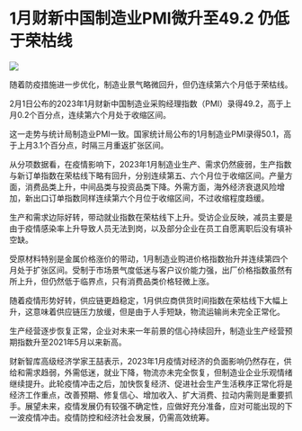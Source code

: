 # 1月财新中国制造业PMI微升至49.2 仍低于荣枯线

![](https://inews.gtimg.com/news_bt/OPOokQm1LORQihm51FP1gfZwgy36bNHKV_hGjCSIKdp00AA/1000)

随着防疫措施进一步优化，制造业景气略微回升，但仍连续第六个月低于荣枯线。

2月1日公布的2023年1月财新中国制造业采购经理指数（PMI）录得49.2，高于上月0.2个百分点，连续第六个月处于收缩区间。

这一走势与统计局制造业PMI一致。国家统计局公布的1月制造业PMI录得50.1，高于上月3.1个百分点，时隔三月重返扩张区间。

从分项数据看，在疫情影响下，2023年1月制造业生产、需求仍然疲弱，生产指数与新订单指数在荣枯线下略有回升，分别连续第五、六个月位于收缩区间。产量方面，消费品类上升，中间品类与投资品类下降。外需方面，海外经济衰退风险增加，新出口订单指数同样连续第六个月位于收缩区间，不过收缩程度趋缓。

生产和需求边际好转，带动就业指数在荣枯线下上升。受访企业反映，减员主要是由于疫情感染率上升导致人员无法到岗，以及部分企业在员工自愿离职后没有填补空缺。

受原材料特别是金属价格涨价的带动，1月制造业购进价格指数抬升并连续第四个月处于扩张区间。受制于市场景气度低迷与客户议价能力强，出厂价格指数虽然有所上升，但仍然低于临界点，只有消费品类价格轻微上涨。

随着疫情形势好转，供应链更趋稳定，1月供应商供货时间指数在荣枯线下大幅上升，这意味着供应链压力放缓，但是由于人手短缺，物流运输尚未完全正常化。

生产经营逐步恢复正常，企业对未来一年前景的信心持续回升，制造业生产经营预期指数升至2021年5月以来新高。

财新智库高级经济学家王喆表示，2023年1月疫情对经济的负面影响仍然存在，供给和需求趋弱，外需低迷，就业下降，物流亦未完全恢复，但制造业企业乐观情绪继续提升。此轮疫情冲击之后，加快恢复经济、促进社会生产生活秩序正常化将是经济工作重点，改善预期、修复信心、增加收入、扩大消费、拉动内需则是重要抓手。展望未来，疫情发展仍有较强不确定性，应做好充分准备，应对可能出现的下一波疫情冲击。疫情防控和经济社会发展，仍需高效统筹。

